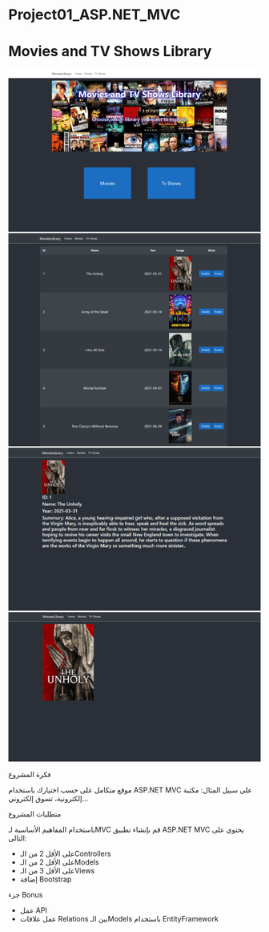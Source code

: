 # Project01_ASP.NET_MVC

<h1>Movies and TV Shows Library</h1>

![website image](HomeImage.png)
![](MoviesImgae.png)
![](DetaileImage.png)
![](PosterImage.png)



فكرة المشروع

موقع متكامل على حسب اختيارك باستخدام ASP.NET MVC على سبيل المثال: مكتبة إلكترونية، تسوق إلكتروني… 

متطلبات المشروع

باستخدام المفاهيم الأساسية لـMVC قم بإنشاء تطبيق ASP.NET MVC يحتوي على التالي:

- على الأقل 2 من الـControllers 
- على الأقل 2 من الـModels
- على الأقل 3 من الـViews
- إضافة Bootstrap

جزء Bonus

- عمل API
- عمل علاقات Relations بين الـModels باستخدام EntityFramework
